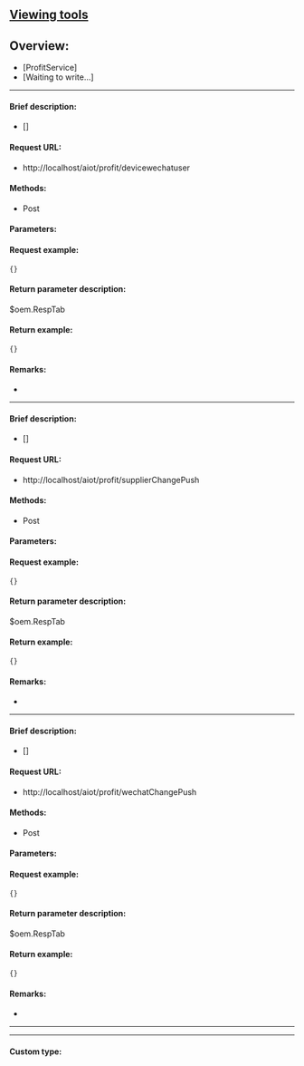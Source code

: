 

## [Viewing tools](https://www.iminho.me/)

## Overview:
- [ProfitService]
- [Waiting to write...]

--------------------

#### Brief description:

- []

#### Request URL:

- http://localhost/aiot/profit/devicewechatuser

#### Methods:

- Post

#### Parameters:


#### Request example:
```
{}
```

#### Return parameter description:
$oem.RespTab

#### Return example:
	
```
{}
```

#### Remarks:

- 

--------------------

#### Brief description:

- []

#### Request URL:

- http://localhost/aiot/profit/supplierChangePush

#### Methods:

- Post

#### Parameters:


#### Request example:
```
{}
```

#### Return parameter description:
$oem.RespTab

#### Return example:
	
```
{}
```

#### Remarks:

- 

--------------------

#### Brief description:

- []

#### Request URL:

- http://localhost/aiot/profit/wechatChangePush

#### Methods:

- Post

#### Parameters:


#### Request example:
```
{}
```

#### Return parameter description:
$oem.RespTab

#### Return example:
	
```
{}
```

#### Remarks:

- 
	

--------------------
--------------------

#### Custom type:
	

